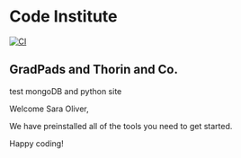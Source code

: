 # Code Institute

[![CI](https://github.com/SOliv1/thorin--and-company/actions/workflows/main.yml/badge.svg)](https://github.com/SOliv1/thorin--and-company/actions/workflows/main.yml)

## GradPads and Thorin and Co. 

test mongoDB and python site

Welcome Sara Oliver,

We have preinstalled all of the tools you need to get started.

Happy coding!
